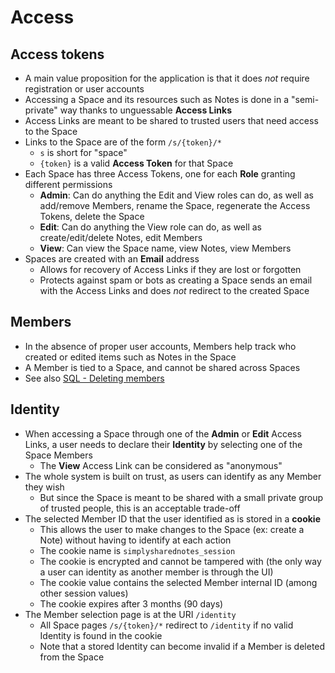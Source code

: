 # Access

## Access tokens

- A main value proposition for the application is that it does _not_ require registration or user accounts
- Accessing a Space and its resources such as Notes is done in a "semi-private" way thanks to unguessable **Access Links**
- Access Links are meant to be shared to trusted users that need access to the Space
- Links to the Space are of the form `/s/{token}/*`
  - `s` is short for "space"
  - `{token}` is a valid **Access Token** for that Space
- Each Space has three Access Tokens, one for each **Role** granting different permissions
  - **Admin**: Can do anything the Edit and View roles can do, as well as add/remove Members, rename the Space, regenerate the Access Tokens, delete the Space
  - **Edit**: Can do anything the View role can do, as well as create/edit/delete Notes, edit Members
  - **View**: Can view the Space name, view Notes, view Members
- Spaces are created with an **Email** address
  - Allows for recovery of Access Links if they are lost or forgotten
  - Protects against spam or bots as creating a Space sends an email with the Access Links and does _not_ redirect to the created Space

## Members

- In the absence of proper user accounts, Members help track who created or edited items such as Notes in the Space
- A Member is tied to a Space, and cannot be shared across Spaces
- See also [SQL - Deleting members](sql.md#deleting-members)

## Identity

- When accessing a Space through one of the **Admin** or **Edit** Access Links, a user needs to declare their **Identity** by selecting one of the Space Members
  - The **View** Access Link can be considered as "anonymous"
- The whole system is built on trust, as users can identify as any Member they wish
  - But since the Space is meant to be shared with a small private group of trusted people, this is an acceptable trade-off
- The selected Member ID that the user identified as is stored in a **cookie**
  - This allows the user to make changes to the Space (ex: create a Note) without having to identify at each action
  - The cookie name is `simplysharednotes_session`
  - The cookie is encrypted and cannot be tampered with (the only way a user can identity as another member is through the UI)
  - The cookie value contains the selected Member internal ID (among other session values)
  - The cookie expires after 3 months (90 days)
- The Member selection page is at the URI `/identity`
  - All Space pages `/s/{token}/*` redirect to `/identity` if no valid Identity is found in the cookie
  - Note that a stored Identity can become invalid if a Member is deleted from the Space
